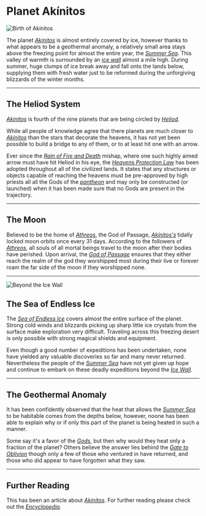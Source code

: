 # Planet Akínitos

![Birth of Akínitos](./images/img0012.png)

The planet [*Akínitos*](./glossary.md#akínitos) is almost entirely covered by ice, however thanks to what appears to be a geothermal anomaly, a relatively small area stays above the freezing point for almost the entire year, the [*Summer Sea*](./glossary.md#summer-sea). This valley of warmth is surrounded by an [*ice wall*](./glossary.md#ice-wall) almost a mile high. During summer, huge clumps of ice break away and fall onto the lands below, supplying them with fresh water just to be reformed during the unforgiving blizzards of the winter months.

---

## The Heliod System
[*Akínitos*](./glossary.md#akínitos) is fourth of the nine planets that are being circled by [*Heliod*](./glossary.md#heliod). 

While all people of knowledge agree that there planets are much closer to [*Akínitos*](./glossary.md#akínitos) than the stars that decorate the heavens, it has not yet been possible to build a bridge to any of them, or to at least hit one with an arrow.

Ever since the [*Rain of Fire and Death*](./glossary.md#days-of-rain-of-fire-and-death) mishap, where one such highly aimed arrow must have hit Heliod in his eye, the [*Heavens Protection Law*](./glossary.md#heavens-protection-law) has been adopted throughout all of the civilized lands. It states that any structures or objects capable of reaching the heavens must be pre-approved by high priests all all the Gods of the [*pantheon*](./glossary.md#pantheon) and may only be constructed (or launched) when it has been made sure that no Gods are present in the trajectory.

---

## The Moon

Believed to be the home of [*Athreos*](./glossary.md#athreos), the God of Passage, [*Akínitos's*](./glossary.md#akínitos) tidally locked moon orbits once every 31 days. According to the followers of [*Athreos*](./glossary.md#athreos), all souls of all mortal beings travel to the moon after their bodies have perished. Upon arrival, the [*God of Passage*](glossary.md#athreos) ensures that they either reach the realm of the god they worshipped most during their live or forever roam the far side of the moon if they worshipped none.

---

![Beyond the Ice Wall](./images/img0030.png)

## The Sea of Endless Ice

The [*Sea of Endless Ice*](./glossary.md#sea-of-endless-ice) covers almost the entire surface of the planet. Strong cold winds and blizzards picking up sharp little ice crystals from the surface make exploration very difficult. Traveling across this freezing desert is only possible with strong magical shields and equipment.

Even though a good number of expeditions has been undertaken, none have yielded any valuable discoveries so far and many never returned. Nevertheless the people of the [*Summer Sea*](./glossary.md#summer-sea) have not yet given up hope and continue to embark on these deadly expeditions beyond the [*Ice Wall*](./glossary.md#ice-wall).

---

## The Geothermal Anomaly

It has been confidently observed that the heat that allows the [*Summer Sea*](./glossary.md#summer-sea) to be habitable comes from the depths below, however, noone has been able to explain why or if only this part of the planet is being heated in such a manner.

Some say it's a favor of the [*Gods*](./glossary.md#pantheon), but then why would they heat only a fraction of the planet? Others believe the answer lies behind the [*Gate to Oblivion*](./glossary.md#gate-to-oblivion) though only a few of those who ventured in have returned, and those who did appear to have forgotten what they saw.

---
## Further Reading
This has been an article about [*Akínitos*](./glossary.md#akínitos). For further reading please check out the [*Encyclopedia*](./SUMMARY.md).